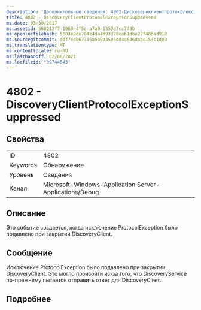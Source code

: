 ```yaml
---
description: 'Дополнительные сведения: 4802-Дисковериклиентпротоколексцептионсуппрессед'
title: 4802 - DiscoveryClientProtocolExceptionSuppressed
ms.date: 03/30/2017
ms.assetid: 568212f7-1060-4f5c-a7a0-1352c7cc743b
ms.openlocfilehash: 5183e9de704e4da4d93376eeb1dbe22f48bad918
ms.sourcegitcommit: ddf7edb67715a5b9a45e3dd44536dabc153c1de0
ms.translationtype: MT
ms.contentlocale: ru-RU
ms.lasthandoff: 02/06/2021
ms.locfileid: "99744543"
---
```

# <a name="4802---discoveryclientprotocolexceptionsuppressed"></a>4802 - DiscoveryClientProtocolExceptionSuppressed

## <a name="properties"></a>Свойства  
  
|||  
|-|-|  
|ID|4802|  
|Keywords|Обнаружение|  
|Уровень|Сведения|  
|Канал|Microsoft-Windows-Application Server-Applications/Debug|  
  
## <a name="description"></a>Описание  

 Это событие создается, когда исключение ProtocolException было подавлено при закрытии DiscoveryClient.  
  
## <a name="message"></a>Сообщение  

 Исключение ProtocolException было подавлено при закрытии DiscoveryClient. Это могло произойти из-за того, что DiscoveryService по-прежнему пытается отправить ответ для DiscoveryClient.  
  
## <a name="details"></a>Подробнее
